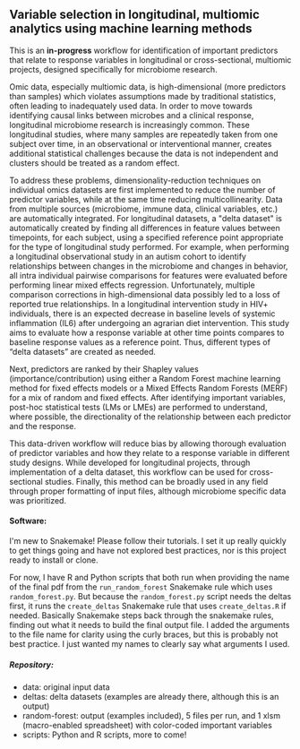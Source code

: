 ## Variable selection in longitudinal, multiomic analytics using machine learning methods

This is an **in-progress** workflow for identification of important predictors that relate to response variables in longitudinal or cross-sectional, multiomic projects, designed specifically for microbiome research.

Omic data, especially multiomic data, is high-dimensional (more predictors than samples) which violates assumptions made by traditional statistics, often leading to inadequately used data. In order to move towards identifying causal links between microbes and a clinical response, longitudinal microbiome research is increasingly common. These longitudinal studies, where many samples are repeatedly taken from one subject over time, in an observational or interventional manner, creates additional statistical challenges because the data is not independent and clusters should be treated as a random effect. 

To address these problems, dimensionality-reduction techniques on individual omics datasets are first implemented to reduce the number of predictor variables, while at the same time reducing multicollinearity. Data from multiple sources (microbiome, immune data, clinical variables, etc.) are automatically integrated. For longitudinal datasets, a "delta dataset" is automatically created by finding all differences in feature values between timepoints, for each subject, using a specified reference point appropriate for the type of longitudinal study performed. For example, when performing a longitudinal observational study in an autism cohort to identify relationships between changes in the microbiome and changes in behavior, all intra individual pairwise comparisons for features were evaluated before performing linear mixed effects regression. Unfortunately, multiple comparison corrections in high-dimensional data possibly led to a loss of reported true relationships. In a longitudinal intervention study in HIV+ individuals, there is an expected decrease in baseline levels of systemic inflammation (IL6) after undergoing an agrarian diet intervention. This study aims to evaluate how a response variable at other time points compares to baseline response values as a reference point. Thus, different types of “delta datasets” are created as needed.

Next, predictors are ranked by their Shapley values (importance/contribution) using either a Random Forest machine learning method for fixed effects models or a Mixed Effects Random Forests (MERF) for a mix of random and fixed effects. After identifying important variables, post-hoc statistical tests (LMs or LMEs) are performed to understand, where possible, the directionality of the relationship between each predictor and the response. 

This data-driven workflow will reduce bias by allowing thorough evaluation of predictor variables and how they relate to a response variable in different study designs. While developed for longitudinal projects, through implementation of a delta dataset, this workflow can be used for cross-sectional studies. Finally, this method can be broadly used in any field through proper formatting of input files, although microbiome specific data was prioritized.

#### Software: 

I'm new to Snakemake! Please follow their tutorials. I set it up really quickly to get things going and have not explored best practices, nor is this project ready to install or clone. 

For now, I have R and Python scripts that both run when providing the name of the final pdf from the `run_random_forest` Snakemake rule which uses `random_forest.py`. But because the `random_forest.py` script needs the deltas first, it runs the `create_deltas` Snakemake rule that uses `create_deltas.R` if needed. Basically Snakemake steps back through the snakemake rules, finding out what it needs to build the final output file. I added the arguments to the file name for clarity using the curly braces, but this is probably not best practice. I just wanted my names to clearly say what arguments I used.

##### Repository:

- data: original input data
- deltas: delta datasets (examples are already there, although this is an output)
- random-forest: output (examples included), 5 files per run, and 1 xlsm (macro-enabled spreadsheet) with color-coded important variables
- scripts: Python and R scripts, more to come! 